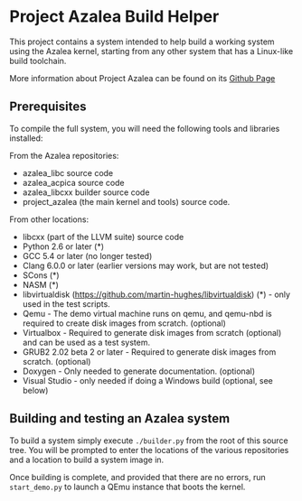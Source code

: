 # Project Azalea Build Helper

This project contains a system intended to help build a working system using the Azalea kernel, starting from any other
system that has a Linux-like build toolchain.

More information about Project Azalea can be found on its [Github Page](https://github.com/martin-hughes/project_azalea)

## Prerequisites

To compile the full system, you will need the following tools and libraries installed:

From the Azalea repositories:
- azalea_libc source code
- azalea_acpica source code
- azalea_libcxx builder source code
- project_azalea (the main kernel and tools) source code.

From other locations:
- libcxx (part of the LLVM suite) source code
- Python 2.6 or later (*)
- GCC 5.4 or later (no longer tested)
- Clang 6.0.0 or later (earlier versions may work, but are not tested)
- SCons (*)
- NASM (*)
- libvirtualdisk (https://github.com/martin-hughes/libvirtualdisk) (*) - only used in the test scripts.
- Qemu - The demo virtual machine runs on qemu, and qemu-nbd is required to create disk images from scratch. (optional)
- Virtualbox - Required to generate disk images from scratch (optional) and can be used as a test system.
- GRUB2 2.02 beta 2 or later - Required to generate disk images from scratch. (optional)
- Doxygen - Only needed to generate documentation. (optional)
- Visual Studio - only needed if doing a Windows build (optional, see below)

## Building and testing an Azalea system

To build a system simply execute `./builder.py` from the root of this source tree. You will be prompted to enter the
locations of the various repositories and a location to build a system image in.

Once building is complete, and provided that there are no errors, run `start_demo.py` to launch a QEmu instance that
boots the kernel.